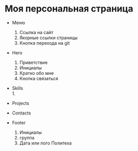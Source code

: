 # Моя персональная страница

* Меню
    1. Ссылка на сайт
    2. Якорные ссылки страницы
    3. Кнопка перехода на git 
* Hero 
    1. Приветствие
    2. Инициалы
    3. Кратко обо мне
    4. Кнопка связаться
* Skills  
    1.  
* Projects

* Contacts
* Footer
    1. Инициалы
    2. группа
    3. Дата или лого Политеха